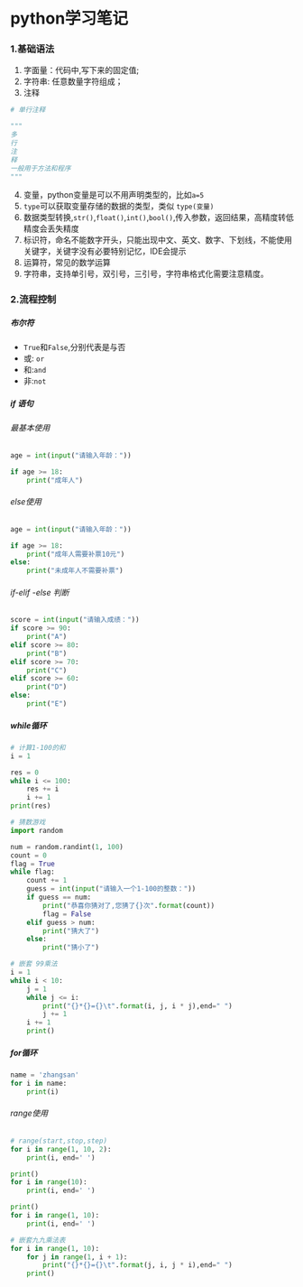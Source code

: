 # python学习笔记

### 1.基础语法

1. 字面量：代码中,写下来的固定值;
2. 字符串: 任意数量字符组成；
3. 注释

```python
# 单行注释

"""
多
行
注
释
一般用于方法和程序
"""
```

4. 变量，python变量是可以不用声明类型的，比如`a=5`
5. `type`可以获取变量存储的数据的类型，类似  `type(变量)`
6. 数据类型转换,`str()`,`float()`,`int()`,`bool()`,传入参数，返回结果，高精度转低精度会丢失精度
7. 标识符，命名不能数字开头，只能出现中文、英文、数字、下划线，不能使用关键字，关键字没有必要特别记忆，IDE会提示
8. 运算符，常见的数学运算
9. 字符串，支持单引号，双引号，三引号，字符串格式化需要注意精度。

### 2.流程控制

##### 布尔符

* `True`和`False`,分别代表是与否
* 或: `or`
* 和:`and`
* 非:`not`

##### if 语句

###### 最基本使用

```python
age = int(input("请输入年龄："))

if age >= 18:
    print("成年人")
```

###### else使用

```python
age = int(input("请输入年龄："))

if age >= 18:
    print("成年人需要补票10元")
else:
    print("未成年人不需要补票")
```

###### if-elif -else 判断

```python
score = int(input("请输入成绩："))
if score >= 90:
    print("A")
elif score >= 80:
    print("B")
elif score >= 70:
    print("C")
elif score >= 60:
    print("D")
else:
    print("E")
```

##### while循环

```python
# 计算1-100的和
i = 1

res = 0
while i <= 100:
    res += i
    i += 1
print(res)
```

```python
# 猜数游戏
import random

num = random.randint(1, 100)
count = 0
flag = True
while flag:
    count += 1
    guess = int(input("请输入一个1-100的整数："))
    if guess == num:
        print("恭喜你猜对了,您猜了{}次".format(count))
        flag = False
    elif guess > num:
        print("猜大了")
    else:
        print("猜小了")
```

```python
# 嵌套 99乘法
i = 1
while i < 10:
    j = 1
    while j <= i:
        print("{}*{}={}\t".format(i, j, i * j),end=" ")
        j += 1
    i += 1
    print()
```

##### for循环

```python
name = 'zhangsan'
for i in name:
    print(i)
```

###### range使用

```python
# range(start,stop,step)
for i in range(1, 10, 2):
    print(i, end=' ')

print()
for i in range(10):
    print(i, end=' ')

print()
for i in range(1, 10):
    print(i, end=' ')
```

```python
# 嵌套九九乘法表
for i in range(1, 10):
    for j in range(1, i + 1):
        print("{}*{}={}\t".format(j, i, j * i),end=" ")
    print()

```

